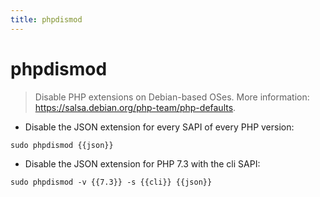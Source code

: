 ```yaml
---
title: phpdismod
---
```

# phpdismod

> Disable PHP extensions on Debian-based OSes.
> More information: <https://salsa.debian.org/php-team/php-defaults>.

- Disable the JSON extension for every SAPI of every PHP version:

`sudo phpdismod {{json}}`

- Disable the JSON extension for PHP 7.3 with the cli SAPI:

`sudo phpdismod -v {{7.3}} -s {{cli}} {{json}}`
